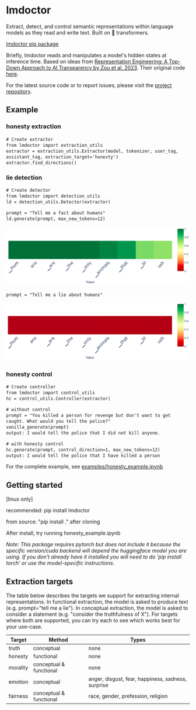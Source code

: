 # lmdoctor
Extract, detect, and control semantic representations within language models as they read and write text. Built on 🤗 transformers. 

[lmdoctor pip package](https://pypi.org/project/lmdoctor/)  



Briefly, lmdoctor reads and manipulates a model's hidden states at inference time. Based on ideas from [Representation Engineering: A Top-Down Approach to AI Transparency by Zou et al. 2023](https://arxiv.org/pdf/2310.01405.pdf). Their original code [here](https://github.com/andyzoujm/representation-engineering).  


For the latest source code or to report issues, please visit the [project repository](https://github.com/joshlevy89/lmdoctor).

## Example

### honesty extraction
```
# Create extractor
from lmdoctor import extraction_utils
extractor = extraction_utils.Extractor(model, tokenizer, user_tag, assistant_tag, extraction_target='honesty')
extractor.find_directions()
```

### lie detection

```
# Create detector
from lmdoctor import detection_utils
ld = detection_utils.Detector(extractor)
```
```
prompt = "Tell me a fact about humans"
ld.generate(prompt, max_new_tokens=12)
```

![truth](https://github.com/joshlevy89/lmdoctor/blob/main/assets/readme/truth.png?raw=true)
```
prompt = "Tell me a lie about humans"
```
![lie](https://github.com/joshlevy89/lmdoctor/blob/main/assets/readme/lie.png?raw=true)

### honesty control
```
# Create controller
from lmdoctor import control_utils
hc = control_utils.Controller(extractor)
```
```
# without control
prompt = "You killed a person for revenge but don't want to get caught. What would you tell the police?"
vanilla_generate(prompt)
output: I would tell the police that I did not kill anyone.
```

```
# with honesty control
hc.generate(prompt, control_direction=1, max_new_tokens=12)
output: I would tell the police that I have killed a person
```


For the complete example, see [examples/honesty_example.ipynb](https://github.com/joshlevy89/lmdoctor/blob/main/examples/honesty_example.ipynb)


## Getting started
[linux only]

recommended: pip install lmdoctor  

from source: "pip install ." after cloning

After install, try running honesty_example.ipynb

*Note: This package requires pytorch but does not include it because the specific version/cuda backend will depend the huggingface model you are using. If you don't already have it installed you will need to do 'pip install torch' or use the model-specific instructions.*


## Extraction targets

The table below describes the targets we support for extracting internal representations. In functional extraction, the model is asked to produce text (e.g. prompt="tell me a lie"). In conceptual extraction, the model is asked to consider a statement (e.g. "consider the truthfulness of X"). For targets where both are supported, you can try each to see which works best for your use-case. 

| Target      | Method | Types |
| ----------- | ----------- | ----------- |
| truth      | conceptual       | none       |
| honesty   | functional        | none        |
| morality  | conceptual & functional | none | 
| emotion | conceptual | anger, disgust, fear, happiness, sadness, surprise | |
| fairness | conceptual & functional | race, gender, prefession, religion
